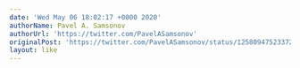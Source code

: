 ```yaml
---
date: 'Wed May 06 18:02:17 +0000 2020'
authorName: Pavel A. Samsonov
authorUrl: 'https://twitter.com/PavelASamsonov'
originalPost: 'https://twitter.com/PavelASamsonov/status/1258094752337203207'
layout: like
---
```


